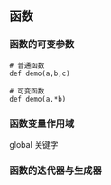 
## 函数

### 函数的可变参数
```
# 普通函数
def demo(a,b,c)

# 可变函数
def demo(a,*b)
```

### 函数变量作用域
global 关键字

### 函数的迭代器与生成器

